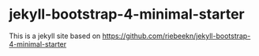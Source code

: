 # jekyll-bootstrap-4-minimal-starter

This is a jekyll site based on https://github.com/riebeekn/jekyll-bootstrap-4-minimal-starter

